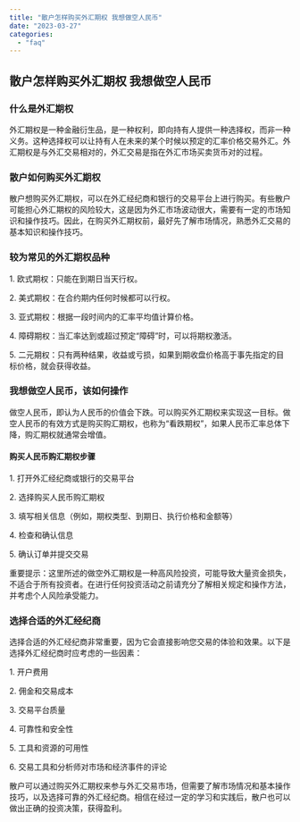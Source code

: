 ```yaml
---
title: "散户怎样购买外汇期权 我想做空人民币"
date: "2023-03-27"
categories: 
  - "faq"
---
```


## 散户怎样购买外汇期权 我想做空人民币

### 什么是外汇期权

外汇期权是一种金融衍生品，是一种权利，即向持有人提供一种选择权，而非一种义务。这种选择权可以让持有人在未来的某个时候以预定的汇率价格交易外汇。外汇期权是与外汇交易相对的，外汇交易是指在外汇市场买卖货币对的过程。

### 散户如何购买外汇期权

散户想购买外汇期权，可以在外汇经纪商和银行的交易平台上进行购买。有些散户可能担心外汇期权的风险较大，这是因为外汇市场波动很大，需要有一定的市场知识和操作技巧。因此，在购买外汇期权前，最好先了解市场情况，熟悉外汇交易的基本知识和操作技巧。

### 较为常见的外汇期权品种

1\. 欧式期权：只能在到期日当天行权。

2\. 美式期权：在合约期内任何时候都可以行权。

3\. 亚式期权：根据一段时间内的汇率平均值计算价格。

4\. 障碍期权：当汇率达到或超过预定“障碍”时，可以将期权激活。

5\. 二元期权：只有两种结果，收益或亏损，如果到期收盘价格高于事先指定的目标价格，就会获得收益。

### 我想做空人民币，该如何操作

做空人民币，即认为人民币的价值会下跌。可以购买外汇期权来实现这一目标。做空人民币的有效方式是购买购汇期权，也称为“看跌期权”，如果人民币汇率总体下降，购汇期权就通常会增值。

#### 购买人民币购汇期权步骤

1\. 打开外汇经纪商或银行的交易平台

2\. 选择购买人民币购汇期权

3\. 填写相关信息（例如，期权类型、到期日、执行价格和金额等）

4\. 检查和确认信息

5\. 确认订单并提交交易

重要提示：这里所述的做空外汇期权是一种高风险投资，可能导致大量资金损失，不适合于所有投资者。在进行任何投资活动之前请充分了解相关规定和操作方法，并考虑个人风险承受能力。

### 选择合适的外汇经纪商

选择合适的外汇经纪商非常重要，因为它会直接影响您交易的体验和效果。以下是选择外汇经纪商时应考虑的一些因素：

1\. 开户费用

2\. 佣金和交易成本

3\. 交易平台质量

4\. 可靠性和安全性

5\. 工具和资源的可用性

6\. 交易工具和分析师对市场和经济事件的评论

散户可以通过购买外汇期权来参与外汇交易市场，但需要了解市场情况和基本操作技巧，以及选择可靠的外汇经纪商。相信在经过一定的学习和实践后，散户也可以做出正确的投资决策，获得盈利。
